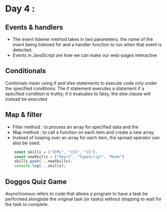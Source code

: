 # Day 4 : 
## Events & handlers

- The event listener method takes in two parameters, the name of the event being listened for and a handler function to run when that event is detected.
- Events in JavaScript are how we can make our web-pages interactive

## Conditionals
Contionals mean using if and else statements to execute code only under the specified conditions. The if statement executes a statement if a specified condition is truthy; if it evaluates to falsy, the else clause will instead be executed
## Map & filter
 - Filter method : to process an array for specified data and the 
 - Map method : to call a function on each item and create a new array.
- Instead of looping over an array for each item, the spread operator can also be used.
```javascript
    const skills = ["HTML", "CSS", "JS"];
    const newSkills = ["React", "TypeScript", "Node"]
    skills.push(...newSkills);
    console.log(...skills);
```
## Doggos Quiz Game

Asynchronous refers to code that allows a program to have a task be performed alongside the original task (or tasks) without stopping to wait for the task to complete.

